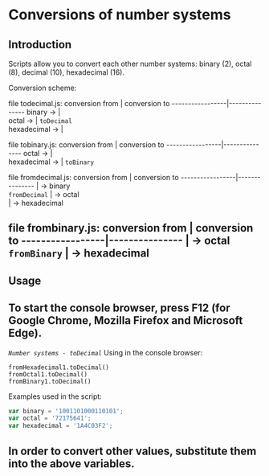 # Conversions of number systems

## Introduction
Scripts allow you to convert each other number systems: binary (2), octal (8), decimal (10), hexadecimal (16).

Conversion scheme:

file todecimal.js:
 conversion from | conversion to
-----------------|---------------
 binary      ->  |              
 octal       ->  | `toDecimal`  
 hexadecimal ->  |              

file tobinary.js:
 conversion from | conversion to
-----------------|---------------
 octal       ->  |              
 hexadecimal ->  | `toBinary`   

file fromdecimal.js:
 conversion from | conversion to 
-----------------|---------------
                 | -> binary     
 `fromDecimal`   | -> octal      
                 | -> hexadecimal

file frombinary.js:
 conversion from | conversion to 
-----------------|---------------
                 | -> octal      
 `fromBinary`    | -> hexadecimal
---

## Usage
To start the console browser, press F12 (for Google Chrome, Mozilla Firefox and Microsoft Edge).
---


*`Number systems - toDecimal`*
Using in the console browser:
```
fromHexadecimal1.toDecimal()
fromOctal1.toDecimal()
fromBinary1.toDecimal()
```

Examples used in the script:
```javascript
var binary = '1001101000110101';
var octal = '72175641';
var hexadecimal = '1A4C03F2';
```
In order to convert other values, substitute them into the above variables.
---